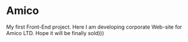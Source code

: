 # Amico
My first Front-End project. Here I am developing corporate Web-site for Amico LTD. Hope it will be finally sold)))

